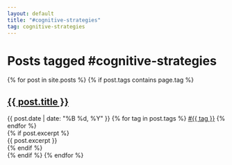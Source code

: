 ```yaml
---
layout: default
title: "#cognitive-strategies"
tag: cognitive-strategies
---
```


<h1>Posts tagged #cognitive-strategies</h1>

<div class="posts-by-tag">
{% for post in site.posts %}
  {% if post.tags contains page.tag %}
  <article class="post-preview">
    <h2><a href="{{ post.url }}">{{ post.title }}</a></h2>
    <div class="post-meta">
      <span class="date">{{ post.date | date: "%B %d, %Y" }}</span>
      <span class="tags">
        {% for tag in post.tags %}
        <a href="/tags/{{ tag | slugify }}" class="tag">#{{ tag }}</a>
        {% endfor %}
      </span>
    </div>
    {% if post.excerpt %}
    <div class="excerpt">
      {{ post.excerpt }}
    </div>
    {% endif %}
  </article>
  {% endif %}
{% endfor %}
</div> 